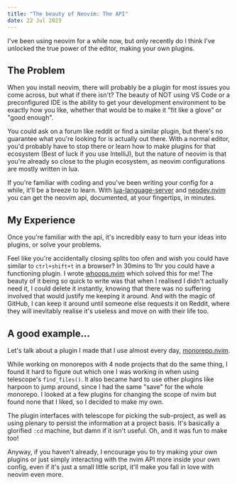 ```yaml
---
title: "The beauty of Neovim: The API"
date: 22 Jul 2023
---
```


I've been using neovim for a while now, but only recently do I think
I've unlocked the true power of the editor, making your own plugins.

## The Problem

When you install neovim, there will probably be a plugin for most issues
you come across, but what if there isn't? The beauty of NOT using VS Code 
or a preconfigured IDE is the ability to get your development environment to 
be exactly how you like, whether that would be to make it "fit like a glove" or 
"good enough". 

You could ask on a forum like reddit or find a similar plugin, but there's 
no guarantee what you're looking for is actually out there. With a normal 
editor, you'd probably have to stop there or learn how to make plugins for 
that ecosystem (Best of luck if you use IntelliJ), but the nature of neovim 
is that you're already so close to the plugin ecosystem, as neovim configurations
are mostly written in lua.

If you're familiar with coding and you've been writing your config for a 
while, it'll be a breeze to learn. With [lua-language-server](https://github.com/LuaLS/lua-language-server) 
and [neodev.nvim](https://github.com/folke/neodev.nvim) you can get the neovim 
api, documented, at your fingertips, in minutes. 

## My Experience

Once you're familiar with the api, it's incredibly easy to turn your ideas
into plugins, or solve your problems. 

Feel like you're accidentally closing splits too ofen and wish you could have 
similar to `ctrl+shift+t` in a browser? In 30mins to 1hr you could have a functioning
plugin. I wrote [whoops.nvim](https://github.com/imNel/whoops.nvim) which 
solved this for me! The beauty of it being so quick to write was that when 
I realised I didn't actually need it, I could delete it instantly, knowing 
that there was no suffering involved that would justify me keeping it around. 
And with the magic of GitHub, I can keep it around until someone else requests 
it on Reddit, where they will inevitably realise it's useless and move on 
with their life too.

## A good example...

Let's talk about a plugin I made that I use almost every day, [monorepo.nvim](https://github.com/imNel/monorepo.nvim).

While working on monorepos with 4 node projects that do the same thing, I found 
it hard to figure out which one I was working in when using telescope's `find_files()`.
It also became hard to use other plugins like harpoon to jump around, since I had 
the same "save" for the whole monorepo. I looked at a few plugins for changing 
the scope of nvim but found none that I liked, so I decided to make my own. 

The plugin interfaces with telescope for picking the sub-project, as well as using 
plenary to persist the information at a project basis. It's basically a glorified `:cd` machine, 
but damn if it isn't useful. Oh, and it was fun to make too!

Anyway, if you haven't already, I encourage you to try making your own plugins or just 
simply interacting with the nvim API more inside your own config, even if it's 
just a small little script, it'll make you fall in love with neovim even more.
